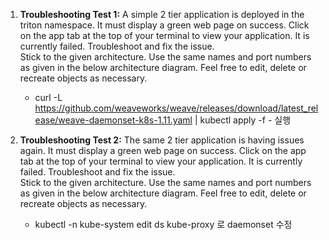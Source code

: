 1. **Troubleshooting Test 1:** A simple 2 tier application is deployed in the triton namespace. It must display a green web page on success. Click on the app tab at the top of your terminal to view your application. It is currently failed. Troubleshoot and fix the issue.<br>
Stick to the given architecture. Use the same names and port numbers as given in the below architecture diagram. Feel free to edit, delete or recreate objects as necessary.
    - curl -L https://github.com/weaveworks/weave/releases/download/latest_release/weave-daemonset-k8s-1.11.yaml | kubectl apply -f - 실행


2. **Troubleshooting Test 2:** The same 2 tier application is having issues again. It must display a green web page on success. Click on the app tab at the top of your terminal to view your application. It is currently failed. Troubleshoot and fix the issue.<br>
Stick to the given architecture. Use the same names and port numbers as given in the below architecture diagram. Feel free to edit, delete or recreate objects as necessary.
    -   kubectl -n kube-system edit ds kube-proxy 로 daemonset 수정